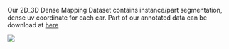 Our 2D_3D Dense Mapping Dataset contains instance/part segmentation, dense uv coordinate for each car. Part of our annotated data can be download at [here](https://drive.google.com/file/d/1QVA68rkyJz_WAi7fpMb7ezuWXj-ihbR9/view?usp=sharing)

<img src="https://github.com/SA2020PerMo/PerMo/blob/master/vis/2d_3d_dataset.png"/>
